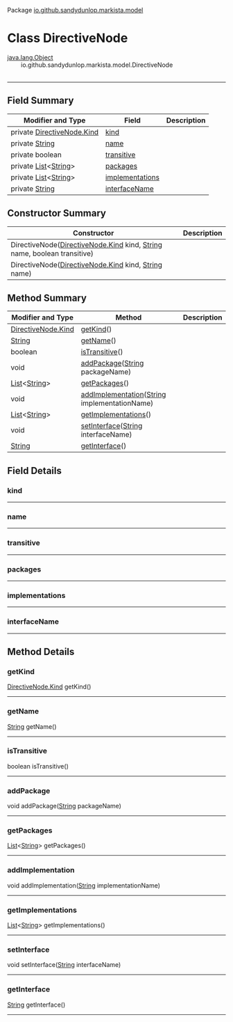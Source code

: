 Package [io.github.sandydunlop.markista.model](index.md)

# Class DirectiveNode
[java.lang.Object](https://docs.oracle.com/en/java/javase/24/docs/api/java.base/java/lang/Object.html)<br/>
&nbsp;&nbsp;&nbsp;&nbsp;&nbsp;&nbsp;&nbsp;&nbsp;io.github.sandydunlop.markista.model.DirectiveNode<br/>
<br/>

----


## Field Summary

| Modifier and Type                                                                                                                                                                                    | Field                               | Description |
|------------------------------------------------------------------------------------------------------------------------------------------------------------------------------------------------------|-------------------------------------|-------------|
| private [DirectiveNode.Kind](DirectiveNode.Kind.md)                                                                                                                                                  | [kind](#kind)                       |             |
| private [String](https://docs.oracle.com/en/java/javase/24/docs/api/java.base/java/lang/String.html)                                                                                                 | [name](#name)                       |             |
| private boolean                                                                                                                                                                                      | [transitive](#transitive)           |             |
| private [List](https://docs.oracle.com/en/java/javase/24/docs/api/java.base/java/util/List.html)&lt;[String](https://docs.oracle.com/en/java/javase/24/docs/api/java.base/java/lang/String.html)&gt; | [packages](#packages)               |             |
| private [List](https://docs.oracle.com/en/java/javase/24/docs/api/java.base/java/util/List.html)&lt;[String](https://docs.oracle.com/en/java/javase/24/docs/api/java.base/java/lang/String.html)&gt; | [implementations](#implementations) |             |
| private [String](https://docs.oracle.com/en/java/javase/24/docs/api/java.base/java/lang/String.html)                                                                                                 | [interfaceName](#interfacename)     |             |

## Constructor Summary

| Constructor                                                                                                                                                                            | Description |
|----------------------------------------------------------------------------------------------------------------------------------------------------------------------------------------|-------------|
| DirectiveNode([DirectiveNode.Kind](DirectiveNode.Kind.md) kind, [String](https://docs.oracle.com/en/java/javase/24/docs/api/java.base/java/lang/String.html) name, boolean transitive) |             |
| DirectiveNode([DirectiveNode.Kind](DirectiveNode.Kind.md) kind, [String](https://docs.oracle.com/en/java/javase/24/docs/api/java.base/java/lang/String.html) name)                     |             |

## Method Summary

| Modifier and Type                                                                                                                                                                            | Method                                                                                                                                                   | Description |
|----------------------------------------------------------------------------------------------------------------------------------------------------------------------------------------------|----------------------------------------------------------------------------------------------------------------------------------------------------------|-------------|
| [DirectiveNode.Kind](DirectiveNode.Kind.md)                                                                                                                                                  | [getKind](#getkind)()                                                                                                                                    |             |
| [String](https://docs.oracle.com/en/java/javase/24/docs/api/java.base/java/lang/String.html)                                                                                                 | [getName](#getname)()                                                                                                                                    |             |
| boolean                                                                                                                                                                                      | [isTransitive](#istransitive)()                                                                                                                          |             |
| void                                                                                                                                                                                         | [addPackage](#addpackage)([String](https://docs.oracle.com/en/java/javase/24/docs/api/java.base/java/lang/String.html) packageName)                      |             |
| [List](https://docs.oracle.com/en/java/javase/24/docs/api/java.base/java/util/List.html)&lt;[String](https://docs.oracle.com/en/java/javase/24/docs/api/java.base/java/lang/String.html)&gt; | [getPackages](#getpackages)()                                                                                                                            |             |
| void                                                                                                                                                                                         | [addImplementation](#addimplementation)([String](https://docs.oracle.com/en/java/javase/24/docs/api/java.base/java/lang/String.html) implementationName) |             |
| [List](https://docs.oracle.com/en/java/javase/24/docs/api/java.base/java/util/List.html)&lt;[String](https://docs.oracle.com/en/java/javase/24/docs/api/java.base/java/lang/String.html)&gt; | [getImplementations](#getimplementations)()                                                                                                              |             |
| void                                                                                                                                                                                         | [setInterface](#setinterface)([String](https://docs.oracle.com/en/java/javase/24/docs/api/java.base/java/lang/String.html) interfaceName)                |             |
| [String](https://docs.oracle.com/en/java/javase/24/docs/api/java.base/java/lang/String.html)                                                                                                 | [getInterface](#getinterface)()                                                                                                                          |             |

## Field Details

### kind




---

### name




---

### transitive




---

### packages




---

### implementations




---

### interfaceName




---


## Method Details

### getKind

[DirectiveNode.Kind](DirectiveNode.Kind.md) getKind()




---

### getName

[String](https://docs.oracle.com/en/java/javase/24/docs/api/java.base/java/lang/String.html) getName()




---

### isTransitive

boolean isTransitive()




---

### addPackage

void addPackage([String](https://docs.oracle.com/en/java/javase/24/docs/api/java.base/java/lang/String.html) packageName)




---

### getPackages

[List](https://docs.oracle.com/en/java/javase/24/docs/api/java.base/java/util/List.html)&lt;[String](https://docs.oracle.com/en/java/javase/24/docs/api/java.base/java/lang/String.html)&gt; getPackages()




---

### addImplementation

void addImplementation([String](https://docs.oracle.com/en/java/javase/24/docs/api/java.base/java/lang/String.html) implementationName)




---

### getImplementations

[List](https://docs.oracle.com/en/java/javase/24/docs/api/java.base/java/util/List.html)&lt;[String](https://docs.oracle.com/en/java/javase/24/docs/api/java.base/java/lang/String.html)&gt; getImplementations()




---

### setInterface

void setInterface([String](https://docs.oracle.com/en/java/javase/24/docs/api/java.base/java/lang/String.html) interfaceName)




---

### getInterface

[String](https://docs.oracle.com/en/java/javase/24/docs/api/java.base/java/lang/String.html) getInterface()




---

